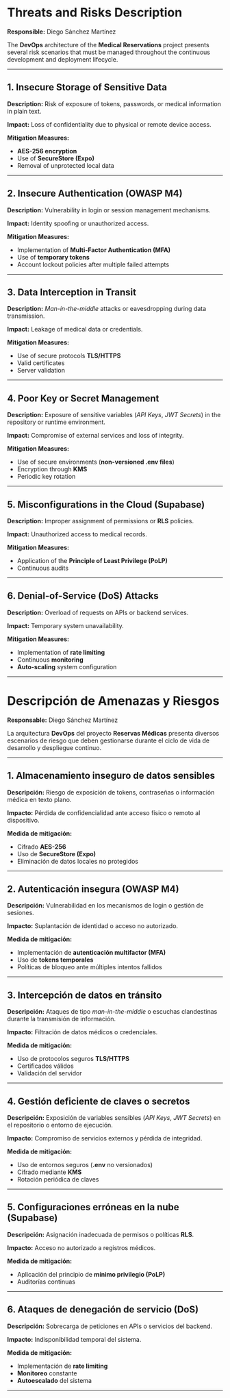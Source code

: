 # Threats and Risks Description

**Responsible:** Diego Sánchez Martínez

The **DevOps** architecture of the **Medical Reservations** project presents several risk scenarios that must be managed throughout the continuous development and deployment lifecycle.

---

## 1. Insecure Storage of Sensitive Data

**Description:** Risk of exposure of tokens, passwords, or medical information in plain text.

**Impact:** Loss of confidentiality due to physical or remote device access.

**Mitigation Measures:**

- **AES-256 encryption**
- Use of **SecureStore (Expo)**
- Removal of unprotected local data

---

## 2. Insecure Authentication (OWASP M4)

**Description:** Vulnerability in login or session management mechanisms.

**Impact:** Identity spoofing or unauthorized access.

**Mitigation Measures:**

- Implementation of **Multi-Factor Authentication (MFA)**
- Use of **temporary tokens**
- Account lockout policies after multiple failed attempts

---

## 3. Data Interception in Transit

**Description:** _Man-in-the-middle_ attacks or eavesdropping during data transmission.

**Impact:** Leakage of medical data or credentials.

**Mitigation Measures:**

- Use of secure protocols **TLS/HTTPS**
- Valid certificates
- Server validation

---

## 4. Poor Key or Secret Management

**Description:** Exposure of sensitive variables (_API Keys_, _JWT Secrets_) in the repository or runtime environment.

**Impact:** Compromise of external services and loss of integrity.

**Mitigation Measures:**

- Use of secure environments (**non-versioned .env files**)
- Encryption through **KMS**
- Periodic key rotation

---

## 5. Misconfigurations in the Cloud (Supabase)

**Description:** Improper assignment of permissions or **RLS** policies.

**Impact:** Unauthorized access to medical records.

**Mitigation Measures:**

- Application of the **Principle of Least Privilege (PoLP)**
- Continuous audits

---

## 6. Denial-of-Service (DoS) Attacks

**Description:** Overload of requests on APIs or backend services.

**Impact:** Temporary system unavailability.

**Mitigation Measures:**

- Implementation of **rate limiting**
- Continuous **monitoring**
- **Auto-scaling** system configuration

---

# Descripción de Amenazas y Riesgos

**Responsable:** Diego Sánchez Martínez

La arquitectura **DevOps** del proyecto **Reservas Médicas** presenta diversos escenarios de riesgo que deben gestionarse durante el ciclo de vida de desarrollo y despliegue continuo.

---

## 1. Almacenamiento inseguro de datos sensibles

**Descripción:** Riesgo de exposición de tokens, contraseñas o información médica en texto plano.

**Impacto:** Pérdida de confidencialidad ante acceso físico o remoto al dispositivo.

**Medida de mitigación:**

- Cifrado **AES-256**
- Uso de **SecureStore (Expo)**
- Eliminación de datos locales no protegidos

---

## 2. Autenticación insegura (OWASP M4)

**Descripción:** Vulnerabilidad en los mecanismos de login o gestión de sesiones.

**Impacto:** Suplantación de identidad o acceso no autorizado.

**Medida de mitigación:**

- Implementación de **autenticación multifactor (MFA)**
- Uso de **tokens temporales**
- Políticas de bloqueo ante múltiples intentos fallidos

---

## 3. Intercepción de datos en tránsito

**Descripción:** Ataques de tipo _man-in-the-middle_ o escuchas clandestinas durante la transmisión de información.

**Impacto:** Filtración de datos médicos o credenciales.

**Medida de mitigación:**

- Uso de protocolos seguros **TLS/HTTPS**
- Certificados válidos
- Validación del servidor

---

## 4. Gestión deficiente de claves o secretos

**Descripción:** Exposición de variables sensibles (_API Keys_, _JWT Secrets_) en el repositorio o entorno de ejecución.

**Impacto:** Compromiso de servicios externos y pérdida de integridad.

**Medida de mitigación:**

- Uso de entornos seguros (**.env** no versionados)
- Cifrado mediante **KMS**
- Rotación periódica de claves

---

## 5. Configuraciones erróneas en la nube (Supabase)

**Descripción:** Asignación inadecuada de permisos o políticas **RLS**.

**Impacto:** Acceso no autorizado a registros médicos.

**Medida de mitigación:**

- Aplicación del principio de **mínimo privilegio (PoLP)**
- Auditorías continuas

---

## 6. Ataques de denegación de servicio (DoS)

**Descripción:** Sobrecarga de peticiones en APIs o servicios del backend.

**Impacto:** Indisponibilidad temporal del sistema.

**Medida de mitigación:**

- Implementación de **rate limiting**
- **Monitoreo** constante
- **Autoescalado** del sistema

---
